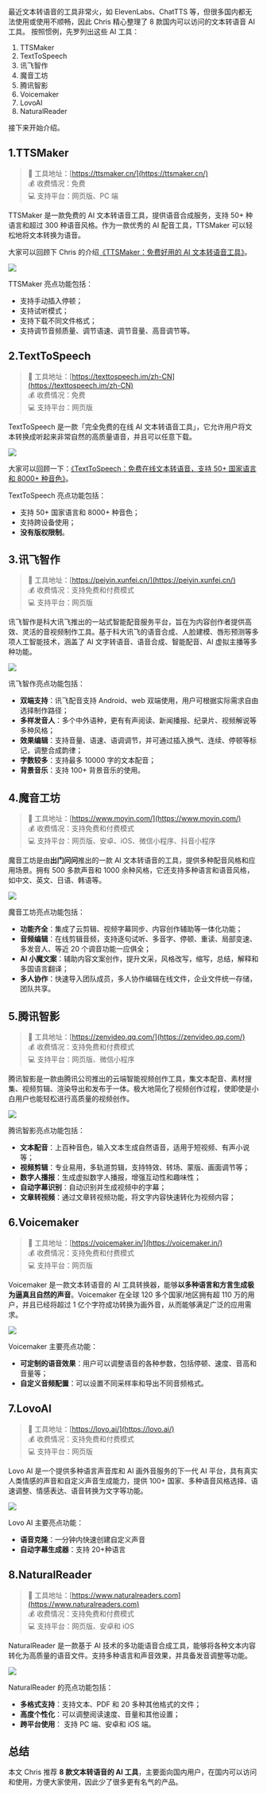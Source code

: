 最近文本转语音的工具非常火，如 ElevenLabs、ChatTTS 等，但很多国内都无法使用或使用不顺畅，因此 Chris 精心整理了 8 款国内可以访问的文本转语音 AI 工具。
按照惯例，先罗列出这些 AI 工具：

1. TTSMaker
2. TextToSpeech
3. 讯飞智作
4. 魔音工坊
5. 腾讯智影
6. Voicemaker
7. LovoAI
8. NaturalReader

接下来开始介绍。

## 1.TTSMaker

> 🔗 工具地址：[https://ttsmaker.cn/](https://ttsmaker.cn/)  
> 💰 收费情况：免费  
> 💻 支持平台：网页版、PC 端

TTSMaker 是一款免费的 AI 文本转语音工具，提供语音合成服务，支持 50+ 种语言和超过 300 种语音风格。作为一款优秀的 AI 配音工具，TTSMaker 可以轻松地将文本转换为语音。

大家可以回顾下 Chris 的介绍[《TTSMaker：免费好用的 AI 文本转语音工具》](https://mp.weixin.qq.com/s/bpL0_1lks4Txkz0c07QpRg)。

![](https://cdn.nlark.com/yuque/0/2024/png/186051/1718634079517-6fe82f4d-6924-4fc4-9c03-3d8f0dc3698c.png#averageHue=%23eac961&clientId=uf14e2b28-4879-4&from=paste&height=1826&id=u683320ae&originHeight=1826&originWidth=3364&originalType=binary&ratio=1&rotation=0&showTitle=false&size=1169276&status=done&style=none&taskId=u1ce5d46f-198e-4b98-bc60-ffaa80f28e2&title=&width=3364)

TTSMaker 亮点功能包括：

- 支持手动插入停顿；
- 支持试听模式；
- 支持下载不同文件格式；
- 支持调节音频质量、调节语速、调节音量、高音调节等。

## 2.TextToSpeech

> 🔗 工具地址：[https://texttospeech.im/zh-CN](https://texttospeech.im/zh-CN)  
> 💰 收费情况：免费  
> 💻 支持平台：网页版

TextToSpeech 是一款「完全免费的在线 AI 文本转语音工具」，它允许用户将文本转换成听起来非常自然的高质量语音，并且可以任意下载。

![](https://cdn.nlark.com/yuque/0/2024/png/186051/1718634504176-73d7b793-f9ae-4835-a168-791015a2c9e6.png#averageHue=%23a8dfd9&clientId=uf14e2b28-4879-4&from=paste&height=1834&id=u36216564&originHeight=1834&originWidth=3376&originalType=binary&ratio=1&rotation=0&showTitle=false&size=1612583&status=done&style=none&taskId=ua6b5d267-6caa-4d51-9fd0-487d4a7052a&title=&width=3376)

大家可以回顾一下：[《TextToSpeech：免费在线文本转语音，支持 50+ 国家语言和 8000+ 种音色》](https://mp.weixin.qq.com/s/gI8JRsWWuQAjP76IMpKUcg)。

TextToSpeech 亮点功能包括：

- 支持 50+ 国家语言和 8000+ 种音色；
- 支持跨设备使用；
- **没有版权限制**。

## 3.讯飞智作

> 🔗 工具地址：[https://peiyin.xunfei.cn/](https://peiyin.xunfei.cn/)  
> 💰 收费情况：支持免费和付费模式  
> 💻 支持平台：网页版

讯飞智作是科大讯飞推出的一站式智能配音服务平台，旨在为内容创作者提供高效、灵活的音视频制作工具。基于科大讯飞的语音合成、人脸建模、唇形预测等多项人工智能技术，涵盖了 AI 文字转语音、语音合成、智能配音、AI 虚拟主播等多种功能。

![](https://cdn.nlark.com/yuque/0/2024/png/186051/1718634833756-21e74d5d-f4ba-4140-9cf7-f269f6987b8a.png#averageHue=%23c0d0f2&clientId=uf14e2b28-4879-4&from=paste&height=1822&id=uea17dca6&originHeight=1822&originWidth=3374&originalType=binary&ratio=1&rotation=0&showTitle=false&size=1453903&status=done&style=none&taskId=u722ec3ee-7d3f-4092-8cf1-8a9169c27fa&title=&width=3374)

讯飞智作亮点功能包括：

- **双端支持**：讯飞配音支持 Android、web 双端使用，用户可根据实际需求自由选择制作路径；
- **多样发音人**：多个中外语种，更有有声阅读、新闻播报、纪录片、视频解说等多种风格；
- **效果编辑**：支持音量、语速、语调调节，并可通过插入换气、连续、停顿等标记，调整合成韵律；
- **字数较多**：支持最多 10000 字的文本配音；
- **背景音乐**：支持 100+ 背景音乐的使用。

## 4.魔音工坊

> 🔗 工具地址：[https://www.moyin.com/](https://www.moyin.com/)  
> 💰 收费情况：支持免费和付费模式  
> 💻 支持平台：网页版、安卓、iOS、微信小程序、抖音小程序

魔音工坊是由**出门问问**推出的一款 AI 文本转语音的工具，提供多种配音风格和应用场景。拥有 500 多款声音和 1000 余种风格，它还支持多种语言和语音风格，如中文、英文、日语、韩语等。

![](https://cdn.nlark.com/yuque/0/2024/png/186051/1718635503000-1a40c09a-89fc-4df4-abb4-005bc9ba1119.png#averageHue=%23b8e6e0&clientId=u6afa76b5-949b-4&from=paste&height=1834&id=ud9b34300&originHeight=1834&originWidth=3372&originalType=binary&ratio=1&rotation=0&showTitle=false&size=3116660&status=done&style=none&taskId=u923c0bc9-9669-4c0c-857a-45c6e0df725&title=&width=3372)

魔音工坊亮点功能包括：

- **功能齐全**：集成了云剪辑、视频字幕同步、内容创作辅助等一体化功能；
- **音频编辑**：在线剪辑音频，支持逐句试听、多音字、停顿、重读、局部变速、多发音人、等近 20 个调音功能一应俱全；
- **AI 小魔文案**：辅助内容文案创作，提升文采，风格改写，缩写，总结，解释和多国语言翻译；
- **多人协作**：快速导入团队成员，多人协作编辑在线文件，企业文件统一存储，团队共享。

## 5.腾讯智影

> 🔗 工具地址：[https://zenvideo.qq.com/](https://zenvideo.qq.com/)  
> 💰 收费情况：支持免费和付费模式  
> 💻 支持平台：网页版、微信小程序

腾讯智影是一款由腾讯公司推出的云端智能视频创作工具，集文本配音、素材搜集、视频剪辑、渲染导出和发布于一体。极大地简化了视频创作过程，使即使是小白用户也能轻松进行高质量的视频创作。

![](https://cdn.nlark.com/yuque/0/2024/png/186051/1718635993636-53e179b4-5e21-4d72-a3ee-05f04726f5cc.png#averageHue=%23526ba2&clientId=u6afa76b5-949b-4&from=paste&height=1816&id=u517cde5d&originHeight=1816&originWidth=3326&originalType=binary&ratio=1&rotation=0&showTitle=false&size=2509292&status=done&style=none&taskId=ud0c143ce-8b32-413c-8706-c08bbd73562&title=&width=3326)

腾讯智影亮点功能包括：

- **文本配音**：上百种音色，输入文本生成自然语音，适用于短视频、有声小说等；
- **视频剪辑**：专业易用，多轨道剪辑，支持特效、转场、蒙版、画面调节等；
- **数字人播报**：生成虚拟数字人播报，增强互动性和趣味性；
- **自动字幕识别**：自动识别并生成视频中的字幕；
- **文章转视频**：通过文章转视频功能，将文字内容快速转化为视频内容；

## 6.Voicemaker

> 🔗 工具地址：[https://voicemaker.in/](https://voicemaker.in/)  
> 💰 收费情况：支持免费和付费模式  
> 💻 支持平台：网页版

Voicemaker 是一款文本转语音的 AI 工具转换器，能够**以多种语言和方言生成极为逼真且自然的声音**。Voicemaker 在全球 120 多个国家/地区拥有超 110 万的用户，并且已经将超过 1 亿个字符成功转换为画外音，从而能够满足广泛的应用需求。

![](https://cdn.nlark.com/yuque/0/2024/png/186051/1718636062770-7c68481e-0d34-4fdf-a456-37476bc47fd9.png#averageHue=%23e6e9f4&clientId=u6afa76b5-949b-4&from=paste&height=1824&id=u52428b21&originHeight=1824&originWidth=3346&originalType=binary&ratio=1&rotation=0&showTitle=false&size=1083428&status=done&style=none&taskId=u219e9f25-cd5b-4945-813e-8bce0f20661&title=&width=3346)

Voicemaker 主要亮点功能：

- **可定制的语音效果**：用户可以调整语音的各种参数，包括停顿、速度、音高和音量等；
- **自定义音频配置**：可以设置不同采样率和导出不同音频格式。

## 7.LovoAI

> 🔗 工具地址：[https://lovo.ai/](https://lovo.ai/)  
> 💰 收费情况：支持免费和付费模式  
> 💻 支持平台：网页版

Lovo AI 是一个提供多种语言声音库和 AI 画外音服务的下一代 AI 平台，具有真实人类情感的声音和自定义声音生成能力，提供 100+ 国家、多种语音风格选择、语速调整、情感表达、语音转换为文字等功能。

![](https://cdn.nlark.com/yuque/0/2024/png/186051/1718636541461-7edd42bf-a2f8-40ba-a145-26189f3dde87.png#averageHue=%23beb55e&clientId=u6afa76b5-949b-4&from=paste&height=1830&id=ub5d824d6&originHeight=1830&originWidth=3354&originalType=binary&ratio=1&rotation=0&showTitle=false&size=2095068&status=done&style=none&taskId=u2f37589a-a711-4bc0-8f10-661734acbe8&title=&width=3354)

Lovo AI 主要亮点功能：

- **语音克隆**：一分钟内快速创建自定义声音
- **自动字幕生成器**：支持 20+种语言

## 8.NaturalReader

> 🔗 工具地址：[https://www.naturalreaders.com](https://www.naturalreaders.com)  
> 💰 收费情况：支持免费和付费模式  
> 💻 支持平台：网页版、安卓和 iOS

NaturalReader 是一款基于 AI 技术的多功能语音合成工具，能够将各种文本内容转化为高质量的语音文件。支持多种语言和声音效果，并具备发音调整等功能。

![](https://cdn.nlark.com/yuque/0/2024/png/186051/1718636845719-99e60835-5b64-4033-92a3-cc68e5c1aa7d.png#averageHue=%23343440&clientId=u6afa76b5-949b-4&from=paste&height=1818&id=ub1e7c7df&originHeight=1818&originWidth=3348&originalType=binary&ratio=1&rotation=0&showTitle=false&size=1450456&status=done&style=none&taskId=u94647c9b-a6f3-4881-8d40-f1d6d2f94ad&title=&width=3348)

NaturalReader 的亮点功能包括：

- **多格式支持**：支持文本、PDF 和 20 多种其他格式的文件；
- **高度个性化**：可以调整阅读速度、音量和其他设置；
- **跨平台使用**： 支持 PC 端、安卓和 iOS 端。

## 总结

本文 Chris 推荐 **8 款文本转语音的 AI 工具**，主要面向国内用户，在国内可以访问和使用，方便大家使用，因此少了很多更有名气的产品。
